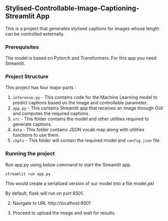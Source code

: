 ## Stylised-Controllable-Image-Captioning-Streamlit App
This is a project that generates stylised captions for images whose length can be controlled 
externally.

### Prerequisites
The model is based on Pytorch and Transformers. For this app you need 
Streamlit.

### Project Structure
This project has four major parts :
1. `inference.py` - This contains code for the Machine Learning model to predict captions based on the image and controllable 
parameter.
2. `app.py` - This contains Streamlit app that receives an image through GUI and computes the required captions.
3. `src` - This folder contains the model and other utilities required to generate captions.
4. `data` - This folder contains JSON vocab map along with utilities functions to use them.
5. `ckpts` - This folder will contain the required model and `config.json` file.

### Running the project
Run app.py using below command to start the Streamlit app.
```
streamlit run app.py
```
This would create a serialized version of our model into a file model.pkl

By default, flask will run on port 8501.

2. Navigate to URL http://localhost:8501

3. Proceed to upload the image and wait for results.